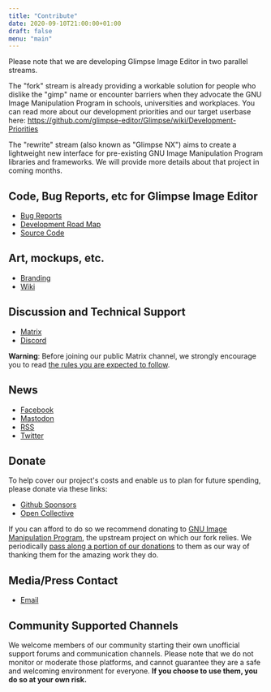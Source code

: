 ```yaml
---
title: "Contribute"
date: 2020-09-10T21:00:00+01:00
draft: false
menu: "main"
---
```

Please note that we are developing Glimpse Image Editor in two parallel streams.

The "fork" stream is already providing a workable solution for people who dislike the "gimp" name or encounter barriers when they advocate the GNU Image Manipulation Program in schools, universities and workplaces. You can read more about our development priorities and our target userbase here: https://github.com/glimpse-editor/Glimpse/wiki/Development-Priorities

The "rewrite" stream (also known as "Glimpse NX") aims to create a lightweight new interface for pre-existing GNU Image Manipulation Program libraries and frameworks. We will provide more details about that project in coming months.

## Code, Bug Reports, etc for Glimpse Image Editor
 * [Bug Reports](https://github.com/glimpse-editor/Glimpse/issues)
 * [Development Road Map](https://github.com/glimpse-editor/Glimpse/milestones)
 * [Source Code](https://github.com/glimpse-editor/Glimpse)

## Art, mockups, etc.
 * [Branding](https://github.com/glimpse-editor/branding)
 * [Wiki](https://wiki.glimpse-editor.org/)

## Discussion and Technical Support
 * [Matrix](https://matrix.to/#/#glimpse:matrix.org)
 * [Discord](https://discord.gg/hZhRceq)

  **Warning**: Before joining our public Matrix channel, we strongly encourage you to read [the rules you are expected to follow](https://github.com/glimpse-editor/Glimpse/wiki/Good-Practices#membership-of-the-matrix-channel-is-a-privilege-not-a-right).

## News
 * [Facebook](https://fb.me/glimpse.editor)
 * [Mastodon](https://mastodon.art/@glimpse)
 * [RSS](../posts/index.xml)
 * [Twitter](https://twitter.com/glimpse_editor)

## Donate
To help cover our project's costs and enable us to plan for future spending, please donate via these links:
 * [Github Sponsors](https://github.com/sponsors/glimpse-editor)
 * [Open Collective](https://opencollective.com/glimpse)

 If you can afford to do so we recommend donating to [GNU Image Manipulation Program](https://www.gimp.org/donating/), the upstream project on which our fork relies. We periodically [pass along a portion of our donations](https://opencollective.com/glimpse/expenses?tag=donation) to them as our way of thanking them for the amazing work they do.

 ## Media/Press Contact
 * [Email](mailto:glimpse.editor@icloud.com)

## Community Supported Channels
We welcome members of our community starting their own unofficial support forums and communication channels.
Please note that we do not monitor or moderate those platforms, and cannot guarantee they are a safe and welcoming environment for everyone. **If you choose to use them, you do so at your own risk.**
